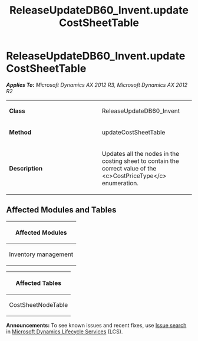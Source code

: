 ﻿---
title: ReleaseUpdateDB60_Invent.updateCostSheetTable
TOCTitle: ReleaseUpdateDB60_Invent.updateCostSheetTable
ms:assetid: c90c90af-4619-e63a-43f7-f7a12366509f
ms:mtpsurl: https://msdn.microsoft.com/en-us/library/JJ719610(v=AX.60)
ms:contentKeyID: 49711177
ms.date: 05/18/2015
mtps_version: v=AX.60
---

# ReleaseUpdateDB60\_Invent.updateCostSheetTable 


_**Applies To:** Microsoft Dynamics AX 2012 R3, Microsoft Dynamics AX 2012 R2_

<table>
<colgroup>
<col style="width: 50%" />
<col style="width: 50%" />
</colgroup>
<tbody>
<tr class="odd">
<td><p><strong>Class</strong></p></td>
<td><p>ReleaseUpdateDB60_Invent</p></td>
</tr>
<tr class="even">
<td><p><strong>Method</strong></p></td>
<td><p>updateCostSheetTable</p></td>
</tr>
<tr class="odd">
<td><p><strong>Description</strong></p></td>
<td><p>Updates all the nodes in the costing sheet to contain the correct value of the &lt;c&gt;CostPriceType&lt;/c&gt; enumeration.</p></td>
</tr>
</tbody>
</table>


## Affected Modules and Tables

<table>
<colgroup>
<col style="width: 100%" />
</colgroup>
<thead>
<tr class="header">
<th><p>Affected Modules</p></th>
</tr>
</thead>
<tbody>
<tr class="odd">
<td><p>Inventory management</p></td>
</tr>
</tbody>
</table>


<table>
<colgroup>
<col style="width: 100%" />
</colgroup>
<thead>
<tr class="header">
<th><p>Affected Tables</p></th>
</tr>
</thead>
<tbody>
<tr class="odd">
<td><p>CostSheetNodeTable</p></td>
</tr>
</tbody>
</table>

  
**Announcements:** To see known issues and recent fixes, use [Issue search](http://go.microsoft.com/fwlink/?linkid=389258) in [Microsoft Dynamics Lifecycle Services](http://go.microsoft.com/fwlink/?linkid=306505) (LCS).

